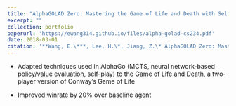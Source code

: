 ```yaml
---
title: "AlphaGOLAD Zero: Mastering the Game of Life and Death with Self-Play"
excerpt: ""
collection: portfolio
paperurl: 'https://ewang314.github.io/files/alpha-golad-cs234.pdf'
date: 2018-03-01
citation: '**Wang, E.\***, Lee, H.\*, Jiang, Z.\* AlphaGOLAD Zero: Mastering the Game of Life and Death with Self-Play. *Stanford Reinforcement Learning (CS 234) Project*, 2018'
---
```


* Adapted techniques used in AlphaGo (MCTS, neural network-based
policy/value evaluation, self-play) to the Game of Life and Death, a two-player
version of Conway’s Game of Life

* Improved winrate by 20% over baseline agent

